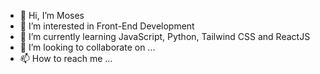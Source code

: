 - 👋 Hi, I’m Moses
- 👀 I’m interested in Front-End Development
- 🌱 I’m currently learning JavaScript, Python, Tailwind CSS and ReactJS
- 💞️ I’m looking to collaborate on ...
- 📫 How to reach me ...

<!---
mtenkorang/mtenkorang is a ✨ special ✨ repository because its `README.md` (this file) appears on your GitHub profile.
You can click the Preview link to take a look at your changes.
--->
